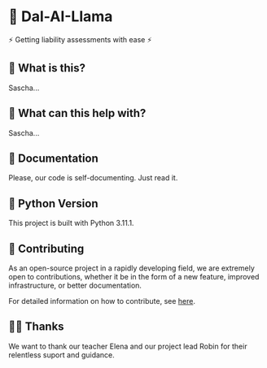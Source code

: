 # 🦙 Dal-AI-Llama

⚡️ Getting liability assessments with ease ⚡

## 🤔 What is this?
Sascha...

## 🚀 What can this help with?
Sascha...

## 📖 Documentation
Please, our code is self-documenting. Just read it.

## 🐍 Python Version
This project is built with Python 3.11.1.

## 💁 Contributing

As an open-source project in a rapidly developing field, we are extremely open to contributions, whether it be in the form of a new feature, improved infrastructure, or better documentation.

For detailed information on how to contribute, see [here](.github/CONTRIBUTING.md).

## 🫶🏼 Thanks
We want to thank our teacher Elena and our project lead Robin for their relentless suport and guidance.